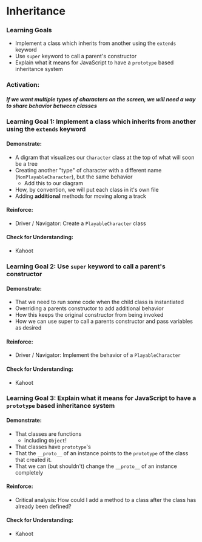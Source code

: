 # Inheritance

### Learning Goals

- Implement a class which inherits from another using the `extends` keyword 
- Use  `super` keyword to call a parent's constructor
- Explain what it means for JavaScript to have a `prototype` based inheritance system



### Activation: 

##### If we want multiple *types* of characters on the screen, we will need a way to share behavior between classes



### Learning Goal 1: Implement a class which inherits from another using the `extends` keyword 

#### Demonstrate:

* A digram that visualizes our `Character` class at the top of what will soon be a tree
* Creating another "type" of character with a different name (`NonPlayableCharacter`), but the same behavior
  * Add this to our diagram
* How, by convention, we will put each class in it's own file
* Adding **additional** methods for moving along a track

#### Reinforce:

* Driver / Navigator: Create a `PlayableCharacter` class

#### Check for Understanding: 

* Kahoot



### Learning Goal 2: Use  `super` keyword to call a parent's constructor 

#### Demonstrate:

- That we need to run some code when the child class is instantiated 
- Overriding a parents constructor to add additional behavior
- How this keeps the original constructor from being invoked
- How we can use super to call a parents constructor and pass variables as desired

#### Reinforce:

- Driver / Navigator: Implement the behavior of a `PlayableCharacter`

#### Check for Understanding: 

* Kahoot



### Learning Goal 3: Explain what it means for JavaScript to have a `prototype` based inheritance system

#### Demonstrate:

* That classes are functions
  * including `Object`!
* That classes have `prototype`'s
* That the `__proto__` of an instance points to the `prototype` of the class that created it.
* That we can (but shouldn't) change the `__proto__` of an instance completely

#### Reinforce:

* Critical analysis: How could I add a method to a class after the class has already been defined?

#### Check for Understanding: 

* Kahoot



